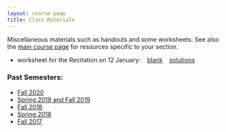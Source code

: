 ```yaml
---
layout: course-page
title: Class Materials
---
```


Miscellaneous materials such as handouts and some worksheets.  See also the [main course page](index.html) for resources specific to your section.

* worksheet for the Recitation on 12 January: &nbsp;&nbsp; [blank](assets/materials/Spring2021/Worksheet-first-recitation-Section-1-2.pdf) &nbsp;&nbsp; [solutions](assets/materials/Spring2021/)

### Past Semesters:
  * [Fall 2020](materials-f2020)
  * [Spring 2019 and Fall 2019](materials-s2020)
  * [Fall 2018](materials-f2018)
  * [Spring 2018](materials-s2018)
  * [Fall 2017](materials-f2017)
